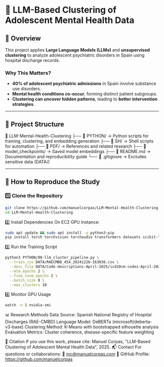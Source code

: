 # 🧠 LLM-Based Clustering of Adolescent Mental Health Data

## 📌 Overview
This project applies **Large Language Models (LLMs)** and **unsupervised clustering** to analyze adolescent psychiatric disorders in Spain using hospital discharge records.

### **Why This Matters?**
- **40% of adolescent psychiatric admissions** in Spain involve substance use disorders.
- **Mental health conditions co-occur**, forming distinct patient subgroups.
- **Clustering can uncover hidden patterns**, leading to **better intervention strategies**.

---

## 📂 Project Structure

📁 LLM-Mental-Health-Clustering
├── 📂 PYTHON/ → Python scripts for training, clustering, and embedding generation
├── 📂 SH/ → Shell scripts for automation
├── 📂 PDF/ → References and related research
├── 📂 model_checkpoints/ → Saved model embeddings
├── 📜 README.md → Documentation and reproducibility guide
└── 🛑 .gitignore → Excludes sensitive data (DATA/)


---

## 🚀 **How to Reproduce the Study**

### **1️⃣ Clone the Repository**
```bash
git clone https://github.com/manuelcorpas/LLM-Mental-Health-Clustering.git
cd LLM-Mental-Health-Clustering
```
2️⃣ Install Dependencies
On EC2 GPU Instance:
```bash
sudo apt update && sudo apt install -y python3-pip
pip install torch torchvision torchaudio transformers datasets scikit-learn pandas numpy tqdm accelerate
```
3️⃣ Run the Training Script
```bash
python3 PYTHON/00-llm_cluster_pipeline.py \
  --train_csv DATA/RAECMBD_454_20241226-163036.csv \
  --desc_file DATA/Code-descriptions-April-2025/icd10cm-codes-April-2025.txt \
  --mlm_epochs 2 \
  --fine_tune_epochs 2 \
  --batch_size 8 \
  --max_clusters 10
```
4️⃣ Monitor GPU Usage
```bash
watch -n 1 nvidia-smi
```
📊 Research Methods
Data Source: Spanish National Registry of Hospital Discharges (RAE-CMBD)
Language Model: DeBERTa (microsoft/deberta-v3-base)
Clustering Method: K-Means with bootstrapped silhouette analysis
Evaluation Metrics: Cluster coherence, disease-specific feature weighting

📜 Citation
If you use this work, please cite:
Manuel Corpas, "LLM-Based Clustering of Adolescent Mental Health Data", 2025.
📬 Contact
For questions or collaborations: 📧 mc@manuelcorpas.com
🔗 GitHub Profile: https://github.com/manuelcorpas
